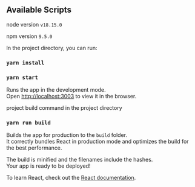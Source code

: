 ## Available Scripts

node version
```v18.15.0```

npm version
```9.5.0```

In the project directory, you can run:

### `yarn install`
### `yarn start`

Runs the app in the development mode.\
Open [http://localhost:3003](http://localhost:3003) to view it in the browser.

project build command in the project directory

### `yarn run build`

Builds the app for production to the `build` folder.\
It correctly bundles React in production mode and optimizes the build for the best performance.

The build is minified and the filenames include the hashes.\
Your app is ready to be deployed!

To learn React, check out the [React documentation](https://reactjs.org/).

<!-- tailwindcss build when code changed
### `npx tailwindcss -i ./src/index.css -o ./src/tailwindcss.css --watch` -->